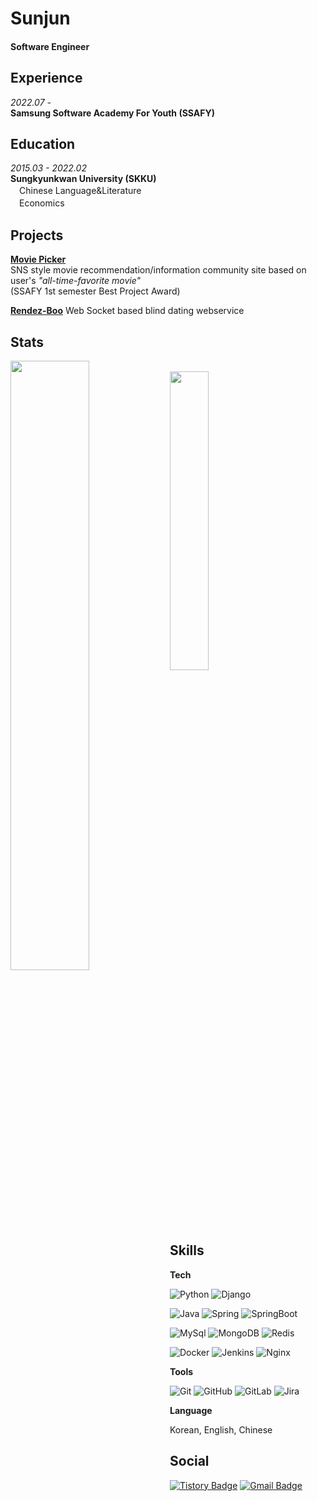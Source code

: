 # Sunjun
#### Software Engineer
## Experience
*2022.07 -*
<br>
**Samsung Software Academy For Youth (SSAFY)**

## Education
*2015.03 - 2022.02*
<br>
**Sungkyunkwan University (SKKU)**
<br>
　Chinese Language&Literature
<br>
　Economics

## Projects

[**Movie Picker**](https://github.com/Bluuubery/Movie-Picker)  
SNS style movie recommendation/information community site based on user's *"all-time-favorite movie"*  
(SSAFY 1st semester Best Project Award)

[**Rendez-Boo**]()
Web Socket based blind dating webservice

## Stats

<img align='left' width='50%' src="https://github-readme-stats.vercel.app/api?username=Bluuubery&show_icons=true&theme=swift">
<br>
<img align='center' width='35%' src="http://mazassumnida.wtf/api/v2/generate_badge?boj=readingdesk">

## Skills
**Tech**

![Python](https://img.shields.io/badge/python-3670A0?style=for-the-badge&logo=python&logoColor=ffdd54)
![Django](https://img.shields.io/badge/django-%23092E20.svg?style=for-the-badge&logo=django&logoColor=white)

![Java](https://img.shields.io/badge/Java-007396.svg?style=for-the-badge&logo=Java&logoColor=white)
![Spring](https://img.shields.io/badge/Spring-6DB33F.svg?style=for-the-badge&logo=Spring&logoColor=white)
![SpringBoot](https://img.shields.io/badge/SpringBoot-6DB33F.svg?style=for-the-badge&logo=SpringBoot&logoColor=white)


![MySql](https://img.shields.io/badge/MySQL-4479A1.svg?style=for-the-badge&logo=MySQL&logoColor=black)
![MongoDB](https://img.shields.io/badge/MongoDB-47A248.svg?style=for-the-badge&logo=MongoDB&logoColor=black)
![Redis](https://img.shields.io/badge/Redis-DC382D.svg?style=for-the-badge&logo=Redis&logoColor=black)

![Docker](https://img.shields.io/badge/Docker-2496ED.svg?style=for-the-badge&logo=Docker&logoColor=black)
![Jenkins](https://img.shields.io/badge/Jenkins-D24939.svg?style=for-the-badge&logo=Jenkins&logoColor=black)
![Nginx](https://img.shields.io/badge/Nginx-009639.svg?style=for-the-badge&logo=Nginx&logoColor=black)

**Tools**

![Git](https://img.shields.io/badge/git-%23F05033.svg?style=for-the-badge&logo=git&logoColor=white)
![GitHub](https://img.shields.io/badge/github-%23121011.svg?style=for-the-badge&logo=github&logoColor=white)
![GitLab](https://img.shields.io/badge/gitlab-%23181717.svg?style=for-the-badge&logo=gitlab&logoColor=white)
![Jira](https://img.shields.io/badge/Jira-0052CC.svg?style=for-the-badge&logo=Jira&logoColor=white)

**Language**

Korean, English, Chinese
## Social
[![Tistory Badge](https://img.shields.io/badge/Tistory-555263?style=for-the-badge&logo=Tistory&logoColor=white)](https://bluuubery.tistory.com/)
[![Gmail Badge](https://img.shields.io/badge/Gmail-D14836?style=for-the-badge&logo=Gmail&logoColor=white)](mailto:zephyr72836@gmail.com) 
 

